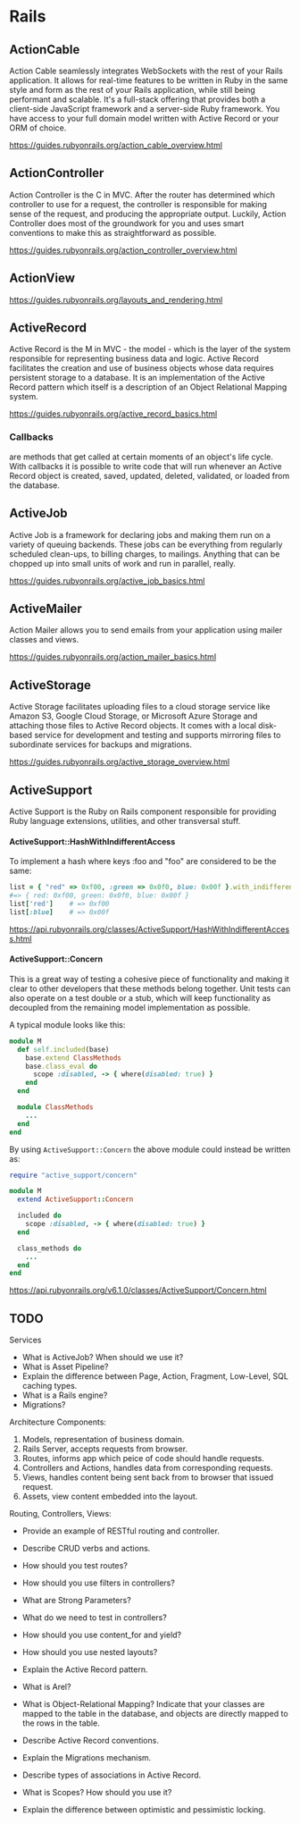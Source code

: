 # Rails

## ActionCable
Action Cable seamlessly integrates WebSockets with the rest of your Rails application. It allows for real-time features to be written in Ruby in the same style and form as the rest of your Rails application, while still being performant and scalable. It's a full-stack offering that provides both a client-side JavaScript framework and a server-side Ruby framework. You have access to your full domain model written with Active Record or your ORM of choice.

https://guides.rubyonrails.org/action_cable_overview.html

## ActionController
Action Controller is the C in MVC. After the router has determined which controller to use for a request, the controller is responsible for making sense of the request, and producing the appropriate output. Luckily, Action Controller does most of the groundwork for you and uses smart conventions to make this as straightforward as possible.

https://guides.rubyonrails.org/action_controller_overview.html

## ActionView

https://guides.rubyonrails.org/layouts_and_rendering.html

## ActiveRecord
Active Record is the M in MVC - the model - which is the layer of the system responsible for representing business data and logic. Active Record facilitates the creation and use of business objects whose data requires persistent storage to a database. It is an implementation of the Active Record pattern which itself is a description of an Object Relational Mapping system.

https://guides.rubyonrails.org/active_record_basics.html

### Callbacks
are methods that get called at certain moments of an object's life cycle. With callbacks it is possible to write code that will run whenever an Active Record object is created, saved, updated, deleted, validated, or loaded from the database.

## ActiveJob
Active Job is a framework for declaring jobs and making them run on a variety of queuing backends. These jobs can be everything from regularly scheduled clean-ups, to billing charges, to mailings. Anything that can be chopped up into small units of work and run in parallel, really.

https://guides.rubyonrails.org/active_job_basics.html

## ActiveMailer
Action Mailer allows you to send emails from your application using mailer classes and views.

https://guides.rubyonrails.org/action_mailer_basics.html

## ActiveStorage
Active Storage facilitates uploading files to a cloud storage service like Amazon S3, Google Cloud Storage, or Microsoft Azure Storage and attaching those files to Active Record objects. It comes with a local disk-based service for development and testing and supports mirroring files to subordinate services for backups and migrations.

https://guides.rubyonrails.org/active_storage_overview.html

## ActiveSupport
Active Support is the Ruby on Rails component responsible for providing Ruby language extensions, utilities, and other transversal stuff.

#### ActiveSupport::HashWithIndifferentAccess
To implement a hash where keys :foo and "foo" are considered to be the same:

```ruby
list = { "red" => 0xf00, :green => 0x0f0, blue: 0x00f }.with_indifferent_access
#=> { red: 0xf00, green: 0x0f0, blue: 0x00f }
list['red']    # => 0xf00
list[:blue]    # => 0x00f
```

https://api.rubyonrails.org/classes/ActiveSupport/HashWithIndifferentAccess.html

#### ActiveSupport::Concern
This is a great way of testing a cohesive piece of functionality and making it clear to other developers that these methods belong together. Unit tests can also operate on a test double or a stub, which will keep functionality as decoupled from the remaining model implementation as possible.

A typical module looks like this:

```ruby
module M
  def self.included(base)
    base.extend ClassMethods
    base.class_eval do
      scope :disabled, -> { where(disabled: true) }
    end
  end

  module ClassMethods
    ...
  end
end

```

By using `ActiveSupport::Concern` the above module could instead be written as:

```ruby
require "active_support/concern"

module M
  extend ActiveSupport::Concern

  included do
    scope :disabled, -> { where(disabled: true) }
  end

  class_methods do
    ...
  end
end
```

https://api.rubyonrails.org/v6.1.0/classes/ActiveSupport/Concern.html

## TODO
Services
- What is ActiveJob? When should we use it?
- What is Asset Pipeline?
- Explain the difference between Page, Action, Fragment, Low-Level, SQL caching types.
- What is a Rails engine?
- Migrations?

Architecture Components:
1. Models, representation of business domain.
2. Rails Server, accepts requests from browser.
3. Routes, informs app which peice of code should handle requests.
4. Controllers and Actions, handles data from corresponding requests.
5. Views, handles content being sent back from to browser that issued request.
6. Assets, view content embedded into the layout.

Routing, Controllers, Views:
- Provide an example of RESTful routing and controller.
- Describe CRUD verbs and actions.
- How should you test routes?
- How should you use filters in controllers?
- What are Strong Parameters?
- What do we need to test in controllers?
- How should you use content_for and yield?
- How should you use nested layouts?


- Explain the Active Record pattern.
- What is Arel?
- What is Object-Relational Mapping? Indicate that your classes are mapped to the table in the database, and objects are directly mapped to the rows in the table.
- Describe Active Record conventions.
- Explain the Migrations mechanism.
- Describe types of associations in Active Record.
- What is Scopes? How should you use it?
- Explain the difference between optimistic and pessimistic locking.
